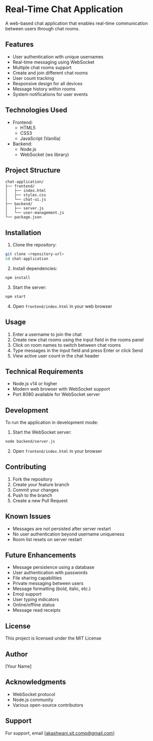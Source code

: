 # Real-Time Chat Application

A web-based chat application that enables real-time communication between users through chat rooms.

## Features

- User authentication with unique usernames
- Real-time messaging using WebSocket
- Multiple chat rooms support
- Create and join different chat rooms
- User count tracking
- Responsive design for all devices
- Message history within rooms
- System notifications for user events

## Technologies Used

- Frontend:
  - HTML5
  - CSS3
  - JavaScript (Vanilla)
- Backend:
  - Node.js
  - WebSocket (ws library)

## Project Structure

```
chat-application/
├── frontend/
│   ├── index.html
│   ├── styles.css
│   └── chat-ui.js
├── backend/
│   ├── server.js
│   └── user-management.js
└── package.json
```

## Installation

1. Clone the repository:

```bash
git clone <repository-url>
cd chat-application
```

2. Install dependencies:

```bash
npm install
```

3. Start the server:

```bash
npm start
```

4. Open `frontend/index.html` in your web browser

## Usage

1. Enter a username to join the chat
2. Create new chat rooms using the input field in the rooms panel
3. Click on room names to switch between chat rooms
4. Type messages in the input field and press Enter or click Send
5. View active user count in the chat header

## Technical Requirements

- Node.js v14 or higher
- Modern web browser with WebSocket support
- Port 8080 available for WebSocket server

## Development

To run the application in development mode:

1. Start the WebSocket server:

```bash
node backend/server.js
```

2. Open `frontend/index.html` in your browser

## Contributing

1. Fork the repository
2. Create your feature branch
3. Commit your changes
4. Push to the branch
5. Create a new Pull Request

## Known Issues

- Messages are not persisted after server restart
- No user authentication beyond username uniqueness
- Room list resets on server restart

## Future Enhancements

- Message persistence using a database
- User authentication with passwords
- File sharing capabilities
- Private messaging between users
- Message formatting (bold, italic, etc.)
- Emoji support
- User typing indicators
- Online/offline status
- Message read receipts

## License

This project is licensed under the MIT License

## Author

[Your Name]

## Acknowledgments

- WebSocket protocol
- Node.js community
- Various open-source contributors

## Support

For support, email [akashwani.sit.comp@gmail.com]
